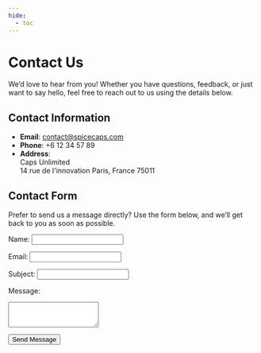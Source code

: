 ```yaml
---
hide:
  - toc
---
```


# Contact Us

We’d love to hear from you! Whether you have questions, feedback, or just want to say hello, feel free to reach out to us using the details below.

## Contact Information

- **Email**: contact@spicecaps.com  
- **Phone**: +6 12 34 57 89
- **Address**:  
  Caps Unlimited  
  14 rue de l'innovation 
  Paris, France 
  75011 

## Contact Form

Prefer to send us a message directly? Use the form below, and we’ll get back to you as soon as possible.

<form action="https://formspree.io/f/your-form-id" method="POST">
  <label for="name">Name:</label>
  <input type="text" id="name" name="name" required>

  <label for="email">Email:</label>
  <input type="email" id="email" name="email" required>

  <label for="subject">Subject:</label>
  <input type="text" id="subject" name="subject" required>

  <label for="message">Message:</label>
  <textarea id="message" name="message" rows="3" required></textarea>

  <button type="submit">Send Message</button>
</form>